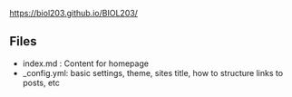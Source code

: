 https://biol203.github.io/BIOL203/


## Files
* index.md : Content for homepage
* \_config.yml: basic settings, theme, sites title, how to structure links to posts, etc
